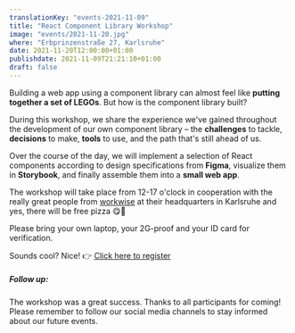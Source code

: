 ```yaml
---
translationKey: "events-2021-11-09"
title: "React Component Library Workshop"
image: "events/2021-11-20.jpg"
where: "Erbprinzenstraße 27, Karlsruhe"
date: 2021-11-20T12:00:00+01:00
publishdate: 2021-11-09T21:21:10+01:00
draft: false
---
```


Building a web app using a component library can almost feel like **putting together a set of LEGOs**. But how is the component library built?

During this workshop, we share the experience we've gained throughout the development of our own component library – the **challenges** to tackle, **decisions** to make, **tools** to use, and the path that's still ahead of us.

Over the course of the day, we will implement a selection of React components according to design specifications from **Figma**, visualize them in **Storybook**, and finally assemble them into a **small web app**.

The workshop will take place from 12-17 o'clock in cooperation with the really great people from [workwise](https://www.workwise.io/) at their headquarters in Karlsruhe and yes, there will be free pizza 😋🍕

Please bring your own laptop, your 2G-proof and your ID card for verification.

Sounds cool? Nice! 👉 [Click here to register](https://forms.gle/TRiHaJKrv8AeTRLX9)

##### Follow up:

The workshop was a great success. Thanks to all participants for coming! Please remember to follow our social media channels to stay informed about our future events.
